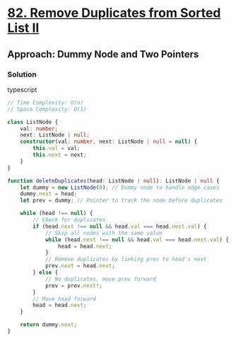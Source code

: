 # [82. Remove Duplicates from Sorted List II](https://leetcode.com/problems/remove-duplicates-from-sorted-list-ii/)

## Approach: Dummy Node and Two Pointers

### Solution
typescript
```typescript
// Time Complexity: O(n)
// Space Complexity: O(1)

class ListNode {
    val: number;
    next: ListNode | null;
    constructor(val: number, next: ListNode | null = null) {
        this.val = val;
        this.next = next;
    }
}

function deleteDuplicates(head: ListNode | null): ListNode | null {
    let dummy = new ListNode(0); // Dummy node to handle edge cases
    dummy.next = head;
    let prev = dummy; // Pointer to track the node before duplicates

    while (head !== null) {
        // Check for duplicates
        if (head.next !== null && head.val === head.next.val) {
            // Skip all nodes with the same value
            while (head.next !== null && head.val === head.next.val) {
                head = head.next;
            }
            // Remove duplicates by linking prev to head's next
            prev.next = head.next;
        } else {
            // No duplicates, move prev forward
            prev = prev.next!;
        }
        // Move head forward
        head = head.next;
    }

    return dummy.next;
}
```

